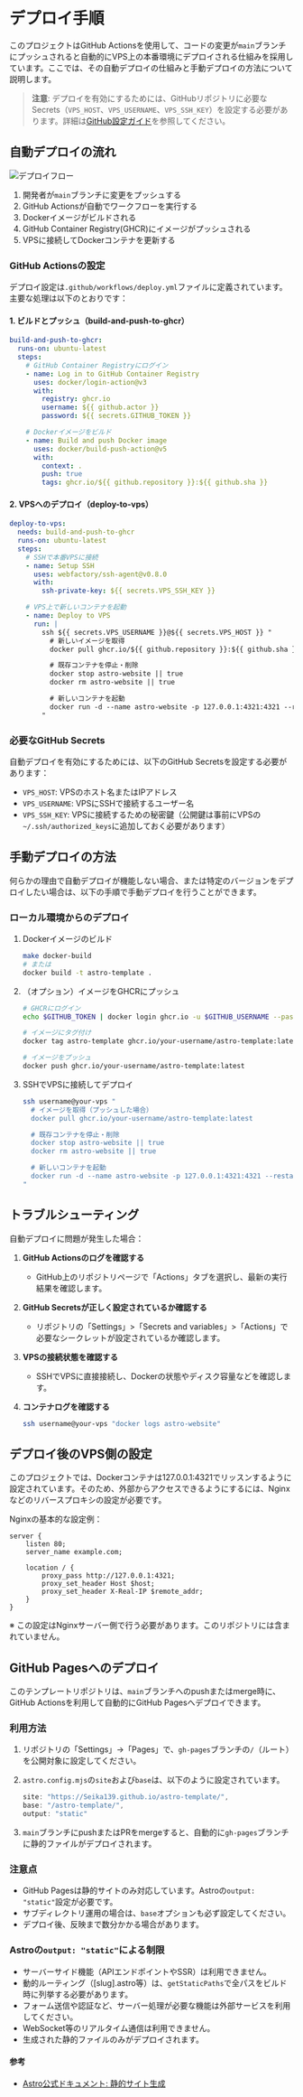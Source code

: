 # デプロイ手順

このプロジェクトはGitHub Actionsを使用して、コードの変更が`main`ブランチにプッシュされると自動的にVPS上の本番環境にデプロイされる仕組みを採用しています。ここでは、その自動デプロイの仕組みと手動デプロイの方法について説明します。

> **注意**: デプロイを有効にするためには、GitHubリポジトリに必要なSecrets（`VPS_HOST`、`VPS_USERNAME`、`VPS_SSH_KEY`）を設定する必要があります。詳細は[GitHub設定ガイド](./07_github-setup.md)を参照してください。

## 自動デプロイの流れ

![デプロイフロー](https://via.placeholder.com/800x400?text=デプロイフロー図)

1. 開発者が`main`ブランチに変更をプッシュする
2. GitHub Actionsが自動でワークフローを実行する
3. Dockerイメージがビルドされる
4. GitHub Container Registry(GHCR)にイメージがプッシュされる
5. VPSに接続してDockerコンテナを更新する

### GitHub Actionsの設定

デプロイ設定は`.github/workflows/deploy.yml`ファイルに定義されています。主要な処理は以下のとおりです：

#### 1. ビルドとプッシュ（build-and-push-to-ghcr）

```yaml
build-and-push-to-ghcr:
  runs-on: ubuntu-latest
  steps:
    # GitHub Container Registryにログイン
    - name: Log in to GitHub Container Registry
      uses: docker/login-action@v3
      with:
        registry: ghcr.io
        username: ${{ github.actor }}
        password: ${{ secrets.GITHUB_TOKEN }}

    # Dockerイメージをビルド
    - name: Build and push Docker image
      uses: docker/build-push-action@v5
      with:
        context: .
        push: true
        tags: ghcr.io/${{ github.repository }}:${{ github.sha }}
```

#### 2. VPSへのデプロイ（deploy-to-vps）

```yaml
deploy-to-vps:
  needs: build-and-push-to-ghcr
  runs-on: ubuntu-latest
  steps:
    # SSHで本番VPSに接続
    - name: Setup SSH
      uses: webfactory/ssh-agent@v0.8.0
      with:
        ssh-private-key: ${{ secrets.VPS_SSH_KEY }}

    # VPS上で新しいコンテナを起動
    - name: Deploy to VPS
      run: |
        ssh ${{ secrets.VPS_USERNAME }}@${{ secrets.VPS_HOST }} "
          # 新しいイメージを取得
          docker pull ghcr.io/${{ github.repository }}:${{ github.sha }}

          # 既存コンテナを停止・削除
          docker stop astro-website || true
          docker rm astro-website || true

          # 新しいコンテナを起動
          docker run -d --name astro-website -p 127.0.0.1:4321:4321 --restart=unless-stopped ghcr.io/${{ github.repository }}:${{ github.sha }}
        "
```

### 必要なGitHub Secrets

自動デプロイを有効にするためには、以下のGitHub Secretsを設定する必要があります：

- `VPS_HOST`: VPSのホスト名またはIPアドレス
- `VPS_USERNAME`: VPSにSSHで接続するユーザー名
- `VPS_SSH_KEY`: VPSに接続するための秘密鍵（公開鍵は事前にVPSの`~/.ssh/authorized_keys`に追加しておく必要があります）

## 手動デプロイの方法

何らかの理由で自動デプロイが機能しない場合、または特定のバージョンをデプロイしたい場合は、以下の手順で手動デプロイを行うことができます。

### ローカル環境からのデプロイ

1. Dockerイメージのビルド

   ```bash
   make docker-build
   # または
   docker build -t astro-template .
   ```

2. （オプション）イメージをGHCRにプッシュ

   ```bash
   # GHCRにログイン
   echo $GITHUB_TOKEN | docker login ghcr.io -u $GITHUB_USERNAME --password-stdin

   # イメージにタグ付け
   docker tag astro-template ghcr.io/your-username/astro-template:latest

   # イメージをプッシュ
   docker push ghcr.io/your-username/astro-template:latest
   ```

3. SSHでVPSに接続してデプロイ

   ```bash
   ssh username@your-vps "
     # イメージを取得（プッシュした場合）
     docker pull ghcr.io/your-username/astro-template:latest

     # 既存コンテナを停止・削除
     docker stop astro-website || true
     docker rm astro-website || true

     # 新しいコンテナを起動
     docker run -d --name astro-website -p 127.0.0.1:4321:4321 --restart=unless-stopped ghcr.io/your-username/astro-template:latest
   "
   ```

## トラブルシューティング

自動デプロイに問題が発生した場合：

1. **GitHub Actionsのログを確認する**
   - GitHub上のリポジトリページで「Actions」タブを選択し、最新の実行結果を確認します。

2. **GitHub Secretsが正しく設定されているか確認する**
   - リポジトリの「Settings」>「Secrets and variables」>「Actions」で必要なシークレットが設定されているか確認します。

3. **VPSの接続状態を確認する**
   - SSHでVPSに直接接続し、Dockerの状態やディスク容量などを確認します。

4. **コンテナログを確認する**

   ```bash
   ssh username@your-vps "docker logs astro-website"
   ```

## デプロイ後のVPS側の設定

このプロジェクトでは、Dockerコンテナは127.0.0.1:4321でリッスンするように設定されています。そのため、外部からアクセスできるようにするには、Nginxなどのリバースプロキシの設定が必要です。

Nginxの基本的な設定例：

```nginx
server {
    listen 80;
    server_name example.com;

    location / {
        proxy_pass http://127.0.0.1:4321;
        proxy_set_header Host $host;
        proxy_set_header X-Real-IP $remote_addr;
    }
}
```

※ この設定はNginxサーバー側で行う必要があります。このリポジトリには含まれていません。

## GitHub Pagesへのデプロイ

このテンプレートリポジトリは、`main`ブランチへのpushまたはmerge時に、GitHub Actionsを利用して自動的にGitHub Pagesへデプロイできます。

### 利用方法

1. リポジトリの「Settings」→「Pages」で、`gh-pages`ブランチの`/`（ルート）を公開対象に設定してください。
2. `astro.config.mjs`の`site`および`base`は、以下のように設定されています。

   ```js
   site: "https://Seika139.github.io/astro-template/",
   base: "/astro-template/",
   output: "static"
   ```

3. `main`ブランチにpushまたはPRをmergeすると、自動的に`gh-pages`ブランチに静的ファイルがデプロイされます。

### 注意点

- GitHub Pagesは静的サイトのみ対応しています。Astroの`output: "static"`設定が必要です。
- サブディレクトリ運用の場合は、`base`オプションも必ず設定してください。
- デプロイ後、反映まで数分かかる場合があります。

### Astroの`output: "static"`による制限

- サーバーサイド機能（APIエンドポイントやSSR）は利用できません。
- 動的ルーティング（[slug].astro等）は、`getStaticPaths`で全パスをビルド時に列挙する必要があります。
- フォーム送信や認証など、サーバー処理が必要な機能は外部サービスを利用してください。
- WebSocket等のリアルタイム通信は利用できません。
- 生成された静的ファイルのみがデプロイされます。

#### 参考
- [Astro公式ドキュメント: 静的サイト生成](https://docs.astro.build/ja/guides/deploy/github/)
